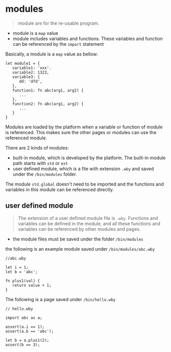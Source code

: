 # modules
> module are for the re-usable program. 
- module is a `map` value
- module includes variables and functions. These variables and function can be referenced by the `import` statement

Basically, a module is a `map` value as bellow:
```
let module1 = {
   variable1: 'xxx'.
   variable2: 1323,
   variable3: {
      dd: 'dfd',
   },
   function1: fn abc(arg1, arg2) {
      ...
   },
   function2: fn abc(arg1, arg2) {
      ...
   }
}
```

Modules are loaded by the platform when a variable or function of module is referenced. This makes sure the
other pages or modules can use the referenced module.


There are 2 kinds of modules:
- built-in module,  which is developed by the platform. The built-in module path starts with `std` or `ext`
- user defined module, which is a file with extension `.wby` and saved under the `/bin/modules` folder.

The module `std.global` doesn't need to be imported and the functions and variables in this module can be referenced directly.

## user defined module
> The extension of a user defined module file is `.wby`. Functions and variables can be defined in the module, and all these functions and variables can be referenced by other modules and pages.

- the module files must be saved under the folder `/bin/modules`

the following is an example module saved under `/bin/modules/abc.wby` 

```
//abc.wby

let i = 1;
let b = 'abc';

fn plus1(val) {
   return value + 1;
}

```


The following is a page saved under `/bin/hello.wby`

```
// hello.wby

import abc as a;

assert(a.i == 1);
assert(a.b == 'abc');

let b = a.plus1(2);
assert(b == 3);
```